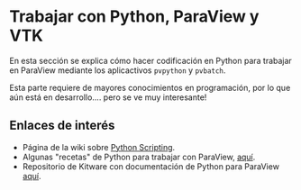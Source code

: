 # Trabajar con Python, ParaView y VTK 

En esta sección se explica cómo hacer codificación en Python para trabajar en ParaView mediante los aplicactivos ```pvpython``` y ```pvbatch```.

Esta parte requiere de mayores conocimientos en programación, por lo que aún está en desarrollo.... pero se ve muy interesante!


## Enlaces de interés

- Página de la wiki sobre [Python Scripting](https://www.paraview.org/Wiki/ParaView/Python_Scripting).
- Algunas "recetas" de Python para trabajar con ParaView, [aquí](https://www.paraview.org/Wiki/ParaView/PythonRecipes).
- Repositorio de Kitware con documentación de Python para ParaView [aquí](https://kitware.github.io/paraview-docs/latest/python/). 